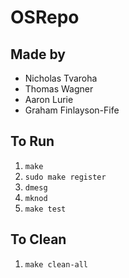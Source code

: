 # OSRepo
## Made by
* Nicholas Tvaroha
* Thomas Wagner
* Aaron Lurie
* Graham Finlayson-Fife

## To Run
1. `make`
2. `sudo make register`
3. `dmesg`
4. `mknod`
5. `make test`

## To Clean
1. `make clean-all`
